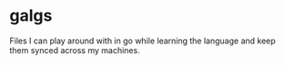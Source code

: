 # galgs

Files I can play around with in go while learning the language and keep them synced across my machines.
